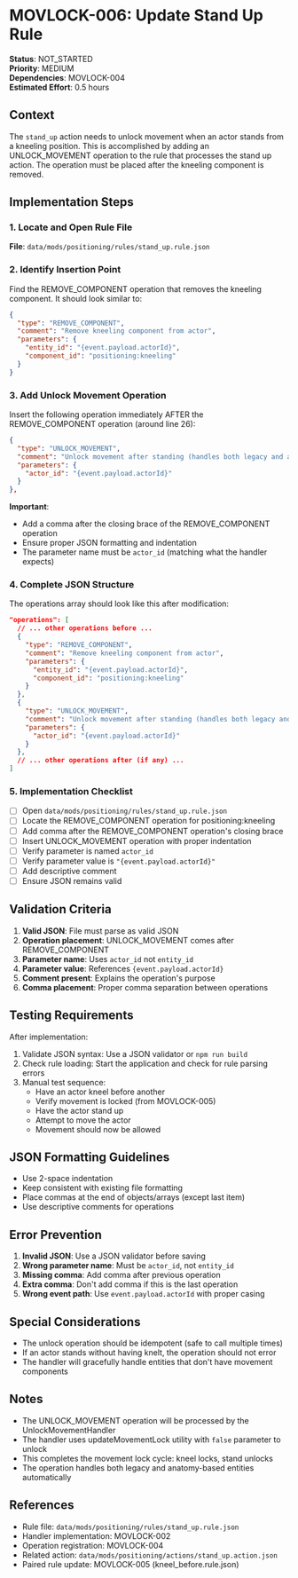 # MOVLOCK-006: Update Stand Up Rule

**Status**: NOT_STARTED  
**Priority**: MEDIUM  
**Dependencies**: MOVLOCK-004  
**Estimated Effort**: 0.5 hours

## Context

The `stand_up` action needs to unlock movement when an actor stands from a kneeling position. This is accomplished by adding an UNLOCK_MOVEMENT operation to the rule that processes the stand up action. The operation must be placed after the kneeling component is removed.

## Implementation Steps

### 1. Locate and Open Rule File

**File**: `data/mods/positioning/rules/stand_up.rule.json`

### 2. Identify Insertion Point

Find the REMOVE_COMPONENT operation that removes the kneeling component. It should look similar to:

```json
{
  "type": "REMOVE_COMPONENT",
  "comment": "Remove kneeling component from actor",
  "parameters": {
    "entity_id": "{event.payload.actorId}",
    "component_id": "positioning:kneeling"
  }
}
```

### 3. Add Unlock Movement Operation

Insert the following operation immediately AFTER the REMOVE_COMPONENT operation (around line 26):

```json
{
  "type": "UNLOCK_MOVEMENT",
  "comment": "Unlock movement after standing (handles both legacy and anatomy entities)",
  "parameters": {
    "actor_id": "{event.payload.actorId}"
  }
},
```

**Important**:

- Add a comma after the closing brace of the REMOVE_COMPONENT operation
- Ensure proper JSON formatting and indentation
- The parameter name must be `actor_id` (matching what the handler expects)

### 4. Complete JSON Structure

The operations array should look like this after modification:

```json
"operations": [
  // ... other operations before ...
  {
    "type": "REMOVE_COMPONENT",
    "comment": "Remove kneeling component from actor",
    "parameters": {
      "entity_id": "{event.payload.actorId}",
      "component_id": "positioning:kneeling"
    }
  },
  {
    "type": "UNLOCK_MOVEMENT",
    "comment": "Unlock movement after standing (handles both legacy and anatomy entities)",
    "parameters": {
      "actor_id": "{event.payload.actorId}"
    }
  },
  // ... other operations after (if any) ...
]
```

### 5. Implementation Checklist

- [ ] Open `data/mods/positioning/rules/stand_up.rule.json`
- [ ] Locate the REMOVE_COMPONENT operation for positioning:kneeling
- [ ] Add comma after the REMOVE_COMPONENT operation's closing brace
- [ ] Insert UNLOCK_MOVEMENT operation with proper indentation
- [ ] Verify parameter is named `actor_id`
- [ ] Verify parameter value is `"{event.payload.actorId}"`
- [ ] Add descriptive comment
- [ ] Ensure JSON remains valid

## Validation Criteria

1. **Valid JSON**: File must parse as valid JSON
2. **Operation placement**: UNLOCK_MOVEMENT comes after REMOVE_COMPONENT
3. **Parameter name**: Uses `actor_id` not `entity_id`
4. **Parameter value**: References `{event.payload.actorId}`
5. **Comment present**: Explains the operation's purpose
6. **Comma placement**: Proper comma separation between operations

## Testing Requirements

After implementation:

1. Validate JSON syntax: Use a JSON validator or `npm run build`
2. Check rule loading: Start the application and check for rule parsing errors
3. Manual test sequence:
   - Have an actor kneel before another
   - Verify movement is locked (from MOVLOCK-005)
   - Have the actor stand up
   - Attempt to move the actor
   - Movement should now be allowed

## JSON Formatting Guidelines

- Use 2-space indentation
- Keep consistent with existing file formatting
- Place commas at the end of objects/arrays (except last item)
- Use descriptive comments for operations

## Error Prevention

1. **Invalid JSON**: Use a JSON validator before saving
2. **Wrong parameter name**: Must be `actor_id`, not `entity_id`
3. **Missing comma**: Add comma after previous operation
4. **Extra comma**: Don't add comma if this is the last operation
5. **Wrong event path**: Use `event.payload.actorId` with proper casing

## Special Considerations

- The unlock operation should be idempotent (safe to call multiple times)
- If an actor stands without having knelt, the operation should not error
- The handler will gracefully handle entities that don't have movement components

## Notes

- The UNLOCK_MOVEMENT operation will be processed by the UnlockMovementHandler
- The handler uses updateMovementLock utility with `false` parameter to unlock
- This completes the movement lock cycle: kneel locks, stand unlocks
- The operation handles both legacy and anatomy-based entities automatically

## References

- Rule file: `data/mods/positioning/rules/stand_up.rule.json`
- Handler implementation: MOVLOCK-002
- Operation registration: MOVLOCK-004
- Related action: `data/mods/positioning/actions/stand_up.action.json`
- Paired rule update: MOVLOCK-005 (kneel_before.rule.json)
